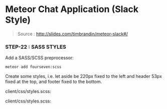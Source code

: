 # Meteor Chat Application (Slack Style)

> Source : http://slides.com/timbrandin/meteor-slack#/

### STEP-22 : SASS STYLES

Add a SASS/SCSS preprocessor:
```
meteor add fourseven:scss
```

Create some styles, i.e. let aside be 220px fixed to the left and header 53px fixed at the top, and footer fixed to the bottom.

client/css/styles.scss:

client/css/styles.scss:
